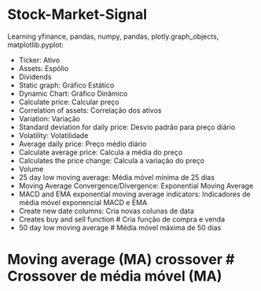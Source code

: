 # Stock-Market-Signal

Learning yfinance, pandas, numpy, pandas, plotly.graph_objects, matplotlib.pyplot:

- Ticker: Ativo
- Assets: Espólio
- Dividends
- Static graph: Gráfico Estático
- Dynamic Chart: Gráfico Dinâmico
- Calculate price: Calcular preço
- Correlation of assets: Correlação dos ativos
- Variation: Variação
- Standard deviation for daily price: Desvio padrão para preço diário
- Volatility: Volatilidade
- Average daily price: Preço médio diário
- Calculate average price: Calcula a média do preço
- Calculates the price change: Calcula a variação do preço
- Volume
- 25 day low moving average: Média móvel mínima de 25 dias
- Moving Average Convergence/Divergence: Exponential Moving Average
- MACD and EMA exponential moving average indicators: Indicadores de média móvel exponencial MACD e EMA
- Create new date columns: Cria novas colunas de data
- Creates buy and sell function # Cria função de compra e venda
- 50 day low moving average # Média móvel máxima de 50 dias
# Moving average (MA) crossover # Crossover de média móvel (MA)
